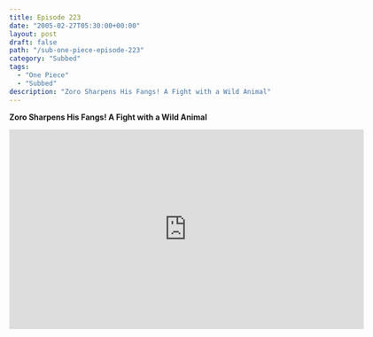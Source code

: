 ```yaml
---
title: Episode 223
date: "2005-02-27T05:30:00+00:00"
layout: post
draft: false
path: "/sub-one-piece-episode-223"
category: "Subbed"
tags:
  - "One Piece"
  - "Subbed"
description: "Zoro Sharpens His Fangs! A Fight with a Wild Animal"
---
```


**Zoro Sharpens His Fangs! A Fight with a Wild Animal**

<iframe width="640" height="360" src="https://www.rapidvideo.com/e/FXQGVV0O4A" frameborder="0" marginwidth=0 marginheight=0 scrolling=no allowfullscreen></iframe>

